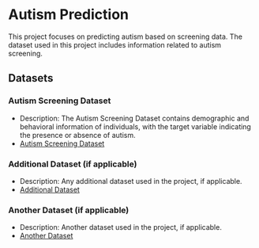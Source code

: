 # Autism Prediction

This project focuses on predicting autism based on screening data. The dataset used in this project includes information related to autism screening.

## Datasets

### Autism Screening Dataset
- Description: The Autism Screening Dataset contains demographic and behavioral information of individuals, with the target variable indicating the presence or absence of autism.
- [Autism Screening Dataset]('https://www.kaggle.com/datasets/faizunnabi/autism-screening')

### Additional Dataset (if applicable)
- Description: Any additional dataset used in the project, if applicable.
- [Additional Dataset]('https://www.kaggle.com/datasets/andrewmvd/autism-screening-on-adults')

### Another Dataset (if applicable)
- Description: Another dataset used in the project, if applicable.
- [Another Dataset]('https://www.kaggle.com/datasets/joseguzman/autism-preprocess')
